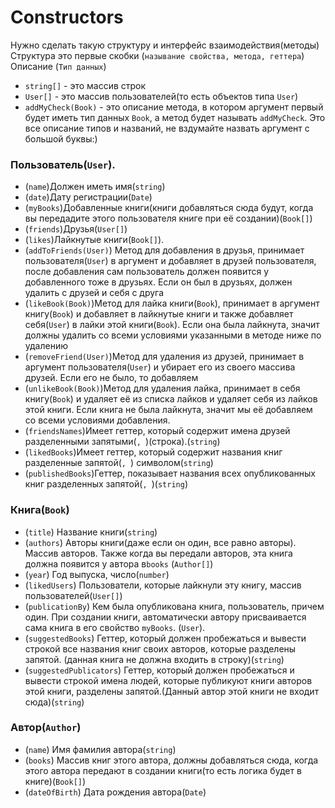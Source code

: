 # Constructors

Нужно сделать такую структуру и интерфейс взаимодействия(методы)
Структура это первые скобки (```называние свойства, метода, геттера```) Описание (```Тип данных```)
- ```string[]``` - это массив строк
- ```User[]``` - это массив пользователей(то есть объектов типа ```User```)
- ```addMyCheck(Book)``` - это описание метода, в котором аргумент первый будет иметь тип данных ```Book```, а метод будет называть ```addMyCheck```. Это все описание типов и названий, не вздумайте назвать аргумент с большой буквы:)
### Пользователь(```User```).
- (```name```)Должен иметь имя(```string```) 
- (```date```)Дату регистрации(```Date```)
- (```myBooks```)Добавленные книги(книги добавляться сюда будут, когда вы передадите этого пользователя книге при её создании)(```Book[]```)
- (```friends```)Друзья(```User[]```)
- (```likes```)Лайкнутые книги(```Book[]```). 
- (```addToFriends(User)```) Метод для добавления в друзья, принимает пользователя(```User```) в аргумент и добавляет в друзей пользователя, после добавления сам пользователь должен появится у добавленного тоже в друзьях. Если он был в друзьях, должен удалить с друзей и себя с друга
- (```likeBook(Book)```)Метод для лайка книги(```Book```), принимает в аргумент книгу(```Book```) и добавляет в лайкнутые книги и также добавляет себя(```User```) в лайки этой книги(```Book```). Если она была лайкнута, значит должны удалить со всеми условиями указанными в методе ниже по удалению
- (```removeFriend(User)```)Метод для удаления из друзей, принимает в аргумент пользователя(```User```) и убирает его из своего массива друзей. Если его не было, то добавляем 
- (```unlikeBook(Book)```)Метод для удаления лайка, принимает в себя книгу(```Book```) и удаляет её из списка лайков и удаляет себя из лайков этой книги. Если книга не была лайкнута, значит мы её добавляем со всеми условиями добавления.
- (```friendsNames```)Имеет геттер, который содержит имена друзей разделенными запятыми(```, ```)(строка).(```string```)
- (```likedBooks```)Имеет геттер, который содержит названия книг разделенные запятой(```, ```) символом(```string```)
- (```publishedBooks```)Геттер, показывает названия всех опубликованных книг разделенных запятой(```, ```)(```string```)

### Книга(```Book```)
- (```title```) Название книги(```string```)
- (```authors```) Авторы книги(даже если он один, все равно авторы). Массив авторов. Также когда вы передали авторов, эта книга должна появится у автора в```books``` (```Author[]```)
- (```year```) Год выпуска, число(```number```)
- (```likedUsers```) Пользователи, которые лайкнули эту книгу, массив пользователей(```User[]```)
- (```publicationBy```) Кем была опубликована книга, пользователь, причем один. При создании книги, автоматически автору присваивается сама книга в его свойство ```myBooks```. (```User```).
- (```suggestedBooks```) Геттер, который должен пробежаться и вывести строкой все названия книг своих авторов, которые разделены запятой. (данная книга не должна входить в строку)(```string```)
- (```suggestedPublicators```) Геттер, который должен пробежаться и вывести строкой имена людей, которые публикуют книги авторов этой книги, разделены запятой.(Данный автор этой книги не входит сюда)(```string```)

### Автор(```Author```)
- (```name```) Имя фамилия автора(```string```)
- (```books```) Массив книг этого автора, должны добавляться сюда, когда этого автора передают в создании книги(то есть логика будет в книге)(```Book[]```)
- (```dateOfBirth```) Дата рождения автора(```Date```)